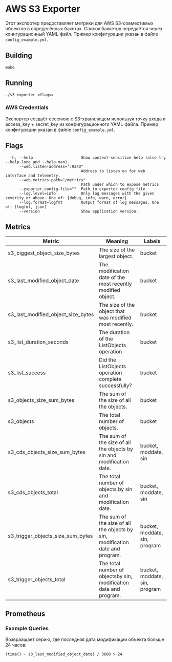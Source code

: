 # AWS S3 Exporter

Этот экспортер предоставляет метрики для AWS S3-совместимых объектов в определённых бакетах.
Список баккетов передаётся через конигурационный YAML-файл.
Пример конфигурации указан в файле `config_example.yml`.

## Building

```
make
```

## Running

```
./s3_exporter <flags>
```

### AWS Credentials

Экспортер создаёт сессиюю с S3-хранилищем используя точку входа и access_key + secret_key из конфигурационного YAML-файла.
Пример конфигурации указан в файле `config_example.yml`.

## Flags

```
  -h, --help                     Show context-sensitive help (also try --help-long and --help-man).
      --web.listen-address=":9340"
                                 Address to listen on for web interface and telemetry.
      --web.metrics-path="/metrics"
                                 Path under which to expose metrics
      --exporter-config-file=""  Path to exporter config file
      --log.level=info           Only log messages with the given severity or above. One of: [debug, info, warn, error]
      --log.format=logfmt        Output format of log messages. One of: [logfmt, json]
      --version                  Show application version.
```

## Metrics

| Metric                                 | Meaning                                                                       | Labels                        |
| -------------------------------------- | ----------------------------------------------------------------------------- | ----------------------------- |
| s3_biggest_object_size_bytes           | The size of the largest object.                                               | bucket                        |
| s3_last_modified_object_date           | The modification date of the most recently modified object.                   | bucket                        |
| s3_last_modified_object_size_bytes     | The size of the object that was modified most recently.                       | bucket                        |
| s3_list_duration_seconds               | The duration of the ListObjects operation                                     | bucket                        |
| s3_list_success                        | Did the ListObjects operation complete successfully?                          | bucket                        |
| s3_objects_size_sum_bytes              | The sum of the size of all the objects.                                       | bucket                        |
| s3_objects                             | The total number of objects.                                                  | bucket                        |
| s3_cds_objects_size_sum_bytes          | The sum of the size of all the objects by sin and modification date.          | bucket, moddate, sin          |
| s3_cds_objects_total                   | The total number of objects by sin and modification date.                     | bucket, moddate, sin          |
| s3_trigger_objects_size_sum_bytes      | The sum of the size of all the objects by sin, modification date and program. | bucket, moddate, sin, program |
| s3_trigger_objects_total               | The total number of objectsby sin, modification date and program.             | bucket, moddate, sin, program |

## Prometheus

### Example Queries

Возвраащает серию, где последняя дата модификации объекта больше 24 часов:
```
(time() - s3_last_modified_object_date) / 3600 > 24
```
